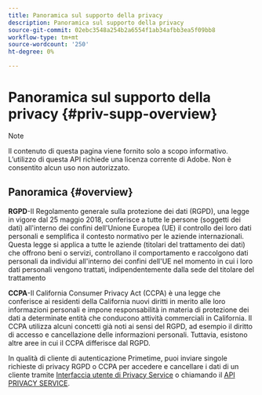 ```yaml
---
title: Panoramica sul supporto della privacy
description: Panoramica sul supporto della privacy
source-git-commit: 02ebc3548a254b2a6554f1ab34afbb3ea5f09bb8
workflow-type: tm+mt
source-wordcount: '250'
ht-degree: 0%

---
```


# Panoramica sul supporto della privacy {#priv-supp-overview}

>[!NOTE]
>
>Il contenuto di questa pagina viene fornito solo a scopo informativo. L’utilizzo di questa API richiede una licenza corrente di Adobe. Non è consentito alcun uso non autorizzato.

## Panoramica {#overview}

**RGPD**-Il Regolamento generale sulla protezione dei dati (RGPD), una legge in vigore dal 25 maggio 2018, conferisce a tutte le persone (soggetti dei dati) all&#39;interno dei confini dell&#39;Unione Europea (UE) il controllo dei loro dati personali e semplifica il contesto normativo per le aziende internazionali. Questa legge si applica a tutte le aziende (titolari del trattamento dei dati) che offrono beni o servizi, controllano il comportamento e raccolgono dati personali da individui all&#39;interno dei confini dell&#39;UE nel momento in cui i loro dati personali vengono trattati, indipendentemente dalla sede del titolare del trattamento

**CCPA**-Il California Consumer Privacy Act (CCPA) è una legge che conferisce ai residenti della California nuovi diritti in merito alle loro informazioni personali e impone responsabilità in materia di protezione dei dati a determinate entità che conducono attività commerciali in California. Il CCPA utilizza alcuni concetti già noti ai sensi del RGPD, ad esempio il diritto di accesso e cancellazione delle informazioni personali. Tuttavia, esistono altre aree in cui il CCPA differisce dal RGPD.

In qualità di cliente di autenticazione Primetime, puoi inviare singole richieste di privacy RGPD o CCPA per accedere e cancellare i dati di un cliente tramite [Interfaccia utente di Privacy Service](https://www.adobe.io/apis/experiencecloud/gdpr/docs/alldocs.html#!api-specification/markdown/narrative/tutorials/privacy_service_tutorial/privacy_service_ui_tutorial.md) o chiamando il [API PRIVACY SERVICE](https://www.adobe.io/apis/experiencecloud/gdpr/docs/alldocs.html#!api-specification/markdown/narrative/tutorials/privacy_service_tutorial/privacy_service_api_tutorial.md).

<!--

>[!MORELIKETHIS]
>
>* [Privacy Services Overview](https://www.adobe.io/apis/experiencecloud/gdpr/docs/alldocs.html#!api-specification/markdown/narrative/technical_overview/privacy_service_overview/privacy_service_overview.md)
>* [Privacy Service API documentation](https://www.adobe.io/apis/experiencecloud/gdpr.html)
-->
